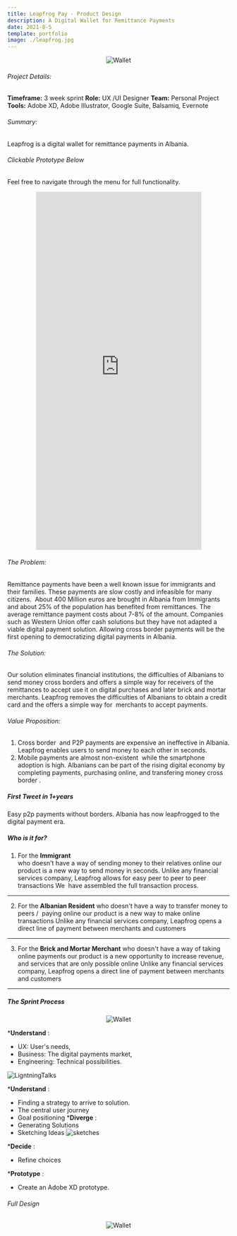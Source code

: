 ```yaml
---
title: Leapfrog Pay - Product Design
description: A Digital Wallet for Remittance Payments
date: 2021-8-5
template: portfolio
image: ./leapfrog.jpg
---
```




<center><img alt="Wallet" src="/wallet.jpg"></center>

###### Project Details:

**Timeframe:** 3 week sprint
**Role:** UX /UI Designer
**Team:** Personal Project
**Tools:** Adobe XD, Adobe Illustrator, Google Suite, Balsamiq, Evernote

###### Summary: 

Leapfrog is a digital wallet for remittance payments in Albania. 




###### Clickable Prototype Below 
Feel free to navigate through the menu for full functionality. 
<center>
<iframe width="375" height="812" src="https://xd.adobe.com/embed/be363fbc-3ac4-43bf-9600-a9d91104bb8f-eb65/" frameborder="0" allowfullscreen></iframe></center>

###### The Problem: 
 Remittance payments have been a well known issue for immigrants and their families. These payments are slow costly and infeasible for many citizens.  About 400 Million euros are brought in Albania from Immigrants and about 25% of the population has benefited from remittances. The average remittance payment costs about 7-8% of the amount. Companies such as Western Union offer cash solutions but they have not adapted a viable digital payment solution. Allowing cross border payments will be the first opening to democratizing digital payments in Albania.


###### The Solution: 
Our solution eliminates financial institutions, the difficulties of Albanians to send money cross borders and offers a simple way for receivers of the remittances to accept use it on digital purchases and later brick and mortar merchants. Leapfrog removes  the difficulties of Albanians to obtain a credit card and the offers a simple way for  merchants to accept payments.

###### Value Proposition: 
1. Cross border  and P2P payments are expensive an ineffective in Albania. Leapfrog enables users to send money to each other in seconds. 
2. Mobile payments are almost non-existent  while the smartphone adoption is high. Albanians can be part of the rising digital economy by completing payments, purchasing online, and transfering money cross border . 



##### First Tweet in 1+years
Easy p2p payments without borders.  Albania has now leapfrogged to the digital payment era. 


##### Who is it for? 
1. For the **Immigrant**  
who doesn't have a way of sending money to their relatives online 
our product is a new way to send money in seconds.
Unlike any financial services company, Leapfrog allows for easy peer to peer to peer transactions 
We  have assembled the full transaction process.
---
2. For the **Albanian Resident**
who doesn't have a way to transfer money to peers /  paying online
our product is a new way to make online transactions
Unlike any financial services company, Leapfrog opens a direct line of payment between merchants and customers
---

3. For the **Brick and Mortar Merchant**
who doesn't have a way of taking  online payments
our product is a new opportunity to increase revenue, and services that are only possible online
Unlike any financial services company, Leapfrog opens a direct line of payment between merchants and customers
----

##### The Sprint Process
<center><img alt="Wallet" src="/sprint.png"></center>


 ***Understand** : 
 - UX: User's needs, 
 - Business: The digital payments market, 
 - Engineering: Technical possibilities.
 <img alt="LigntningTalks" src="/360.png">



 ***Understand** : 
 - Finding a strategy to arrive to solution.
 - The central user journey
 - Goal positioning 
 ***Diverge** : 
 - Generating Solutions
 - Sketching Ideas
   <img alt="sketches" src="/walletfirst.jpg">


 ***Decide** : 
 - Refine choices 


 ***Prototype** :
 - Create an Adobe XD prototype. 


###### Full Design 

<center> <img alt="Wallet" src="/fulldesign.png"> </center>


